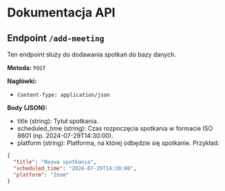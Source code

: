 # Dokumentacja API

## Endpoint `/add-meeting`

Ten endpoint służy do dodawania spotkań do bazy danych.

**Metoda:** `POST`

**Nagłówki:**
- `Content-Type: application/json`

**Body (JSON):**


- title (string): Tytuł spotkania.
- scheduled_time (string): Czas rozpoczęcia spotkania w formacie ISO 8601 (np. 2024-07-29T14:30:00).
- platform (string): Platforma, na której odbędzie się spotkanie.
Przykład:
```json
{
  "title": "Nazwa spotkania",
  "scheduled_time": "2024-07-29T14:30:00",
  "platform": "Zoom"
}
```
